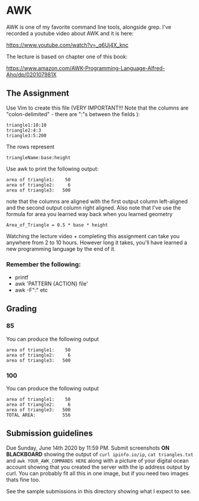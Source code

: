 # AWK

AWK is one of my favorite command line tools, alongside grep. I've recorded a youtube video about AWK and it is here:

https://www.youtube.com/watch?v=_q6Uj4X_knc

The lecture is based on chapter one of this book:

https://www.amazon.com/AWK-Programming-Language-Alfred-Aho/dp/020107981X

## The Assignment

Use Vim to create this file (VERY IMPORTANT!!! Note that the columns are "colon-delimited" - there are ":"s between the fields ):

``` 
triangle1:10:10
triangle2:4:3
triangle3:5:200
```

The rows represent

```
triangleName:base:height
```

Use awk to print the following output:

```
area of triangle1:    50
area of triangle2:     6
area of triangle3:   500
```

note that the columns are aligned with the first output column left-aligned and the second output column right aligned.
Also note that I've use the formula for area you learned way back when you learned geometry

```
Area_of_Triangle = 0.5 * base * height
```

Watching the lecture video + completing this assignment can take you anywhere from 2 to 10 hours. However long it takes, you'll have learned a new programming language by the end of it.

### Remember the following:
* printf
* awk 'PATTERN {ACTION} file'
* awk -F":" etc

## Grading

### 85
You can produce the following output

```
area of triangle1:    50
area of triangle2:     6
area of triangle3:   500
```

### 100
You can produce the following output

```
area of triangle1:    50
area of triangle2:     6
area of triangle3:   500
TOTAL AREA:          556
```

## Submission guidelines

Due Sunday, June 14th 2020 by 11:59 PM. Submit screenshots **ON BLACKBOARD** showing the output of `curl ipinfo.io/ip`, `cat triangles.txt` and `awk YOUR_AWK_COMMANDS HERE` along with a picture of your digital ocean account showing that you created the server with the ip address output by curl. You can probably fit all this in one image, but if you need two images thats fine too.

See the sample submissions in this directory showing what I expect to see.


